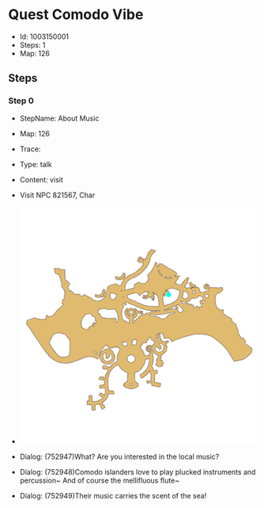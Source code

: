 # Quest Comodo Vibe

- Id: 1003150001
- Steps: 1
- Map: 126

## Steps

### Step 0
- StepName:  About Music
- Map:  126
- Trace:  
- Type:  talk
- Content:  visit
- Visit NPC 821567, Char

- ![images/1003150001_0.png](images/1003150001_0.png)
- Dialog: (752947)What? Are you interested in the local music?
- Dialog: (752948)Comodo islanders love to play plucked instruments and percussion~ And of course the mellifluous flute~
- Dialog: (752949)Their music carries the scent of the sea!


